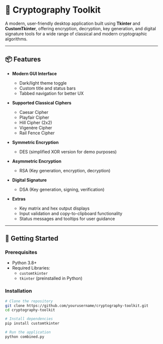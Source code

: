 # 🔐 Cryptography Toolkit

A modern, user-friendly desktop application built using **Tkinter** and **CustomTkinter**, offering encryption, decryption, key generation, and digital signature tools for a wide range of classical and modern cryptographic algorithms.

---

## 📦 Features

- **Modern GUI Interface**
  - Dark/light theme toggle
  - Custom title and status bars
  - Tabbed navigation for better UX

- **Supported Classical Ciphers**
  - Caesar Cipher
  - Playfair Cipher
  - Hill Cipher (2x2)
  - Vigenère Cipher
  - Rail Fence Cipher

- **Symmetric Encryption**
  - DES (simplified XOR version for demo purposes)

- **Asymmetric Encryption**
  - RSA (Key generation, encryption, decryption)

- **Digital Signature**
  - DSA (Key generation, signing, verification)

- **Extras**
  - Key matrix and hex output displays
  - Input validation and copy-to-clipboard functionality
  - Status messages and tooltips for user guidance

---

## 🚀 Getting Started

### Prerequisites

- Python 3.8+
- Required Libraries:
  - `customtkinter`
  - `tkinter` (preinstalled in Python)

### Installation

```bash
# Clone the repository
git clone https://github.com/yourusername/cryptography-toolkit.git
cd cryptography-toolkit

# Install dependencies
pip install customtkinter

# Run the application
python combined.py
